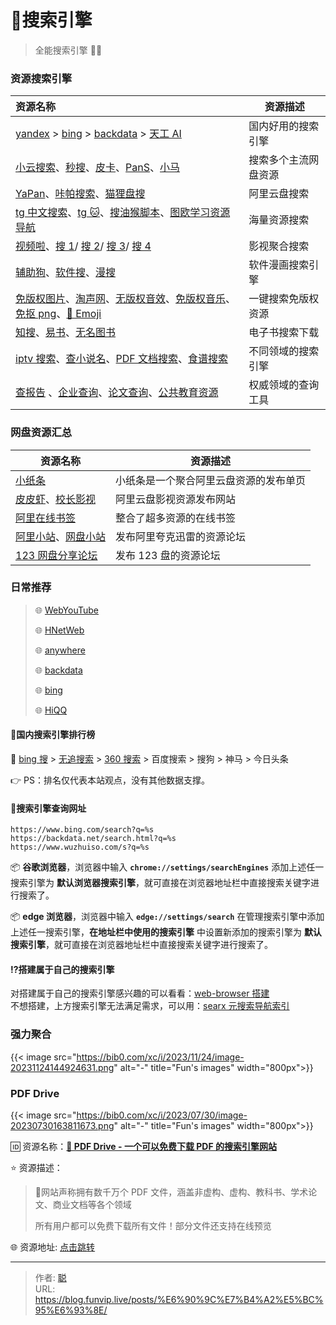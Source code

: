 # 🔎搜索引擎


> 全能搜索引擎 🌟🌟

<!--more-->

### 资源搜索引擎

| 资源名称                                                     | 资源描述             |
| :----------------------------------------------------------- | -------------------- |
| [yandex](https://yandex.de/search/) > [bing](https://www.bing.com/) > [backdata](https://backdata.net/) > [天工 AI](https://search.tiangong.cn/) | 国内好用的搜索引擎   |
| [小云搜索](https://www.yunso.net/)、[秒搜](https://miaosou.fun/)、[皮卡](https://www.pikaso.top/)、[PanS](https://pansearch.long2ice.io/)、[小马](https://www.xiaomapan.com/) | 搜索多个主流网盘资源 |
| [YaPan](https://yapan.io/)、[咔帕搜索](https://www.cuppaso.com/)、[猫狸盘搜](https://www.alipansou.com/) | 阿里云盘搜索         |
| [tg 中文搜索](https://tgso.pro/)、[tg 🐱](https://meow.tg/)、[搜油猴脚本](https://greasyfork.org/zh-CN)、[图欧学习资源导航](https://tuostudy.upnb.top/) | 海量资源搜索         |
| [视频啦](https://shipinla.com/)、[搜 1](https://xunso.fun/)/ [搜 2](https://qin520520.cn/app/index.html?id=shen)/ [搜 3](http://mx771.cn/app/index.html?id=test)/ [搜 4](http://www.9dups.com/app/index.html?id=test) | 影视聚合搜索         |
| [辅助狗](https://www.fuzhugou.com/)、[软件搜](https://rjss.pages.dev/)、[漫搜](https://www.mansou.co/) | 软件漫画搜索引擎     |
| [免版权图片](https://www.logosc.cn/so)、[淘声网](https://www.tosound.com/)、[无版权音效](https://taira-komori.jpn.org/freesoundcn.html)、[免版权音乐](https://pixabay.com/zh/music/)、[免抠 png](https://www.pngdirs.com/)、[🧐 Emoji](https://searchemoji.app/zh-hans) | 一键搜索免版权资源   |
| [知搜](https://zhiso.cc/)、[易书](https://search.zhelper.net/?[{"name":"Ylibrary","url":"https://api.ylibrary.org","type":"full","sensitive":false,"detail":true}])、[无名图书](https://www.book123.info/) | 电子书搜索下载       |
| [iptv 搜索](/dailyshare/tvbox/)、[查小说名](https://www.boyunso.com/)、[PDF 文档搜索](https://www.tacoso.cc/)、[食谱搜索](https://www.supercook.com/) | 不同领域的搜索引擎   |
| [查报告](http://report.seedsufe.com/) 、[企业查询](https://dingtalk.com/qidian/)、[论文查询](https://pubscholar.cn/)、[公共教育资源](https://www.smartedu.cn/) | 权威领域的查询工具   |

### 网盘资源汇总

| 资源名称                                                     | 资源描述                               |
| ------------------------------------------------------------ | -------------------------------------- |
| [小纸条](https://ali.gitcafe.ink/)                           | 小纸条是一个聚合阿里云盘资源的发布单页 |
| [皮皮虾](https://ppxzy.me)、[校长影视](https://xzys.fun/)    | 阿里云盘影视资源发布网站               |
| [阿里在线书签](https://nav.xybin.top/#category-27)           | 整合了超多资源的在线书签               |
| [阿里小站](https://pan666.net)、[网盘小站](https://wpxz.pro) | 发布阿里夸克迅雷的资源论坛             |
| [123 网盘分享论坛](https://www.123panfx.com/)                | 发布 123 盘的资源论坛                  |

### 日常推荐

> 🌐 [WebYouTube](https://web.xn--xhqwov38c.com/)
>
> 🌐 [HNetWeb](https://webproxy.moeyy.xyz/)
>
> 🌐 [anywhere](https://web.xml.wiki/)
>
> 🌐 [backdata](https://backdata.net/search.html?q=backdata)
>
> 🌐 [bing](https://cn.bing.com/search?q=bing)
>
> 🌐 [HiQQ](https://nav.hiqq.com.cn/)

#### 🚩国内搜索引擎排行榜

🚀 [bing 搜](https://cn.bing.com/search?q=bing&ensearch=1&cc=us&tbn=all) > [无追搜索](https://www.wuzhuiso.com/s?q=%E6%97%A0%E8%BF%BD) > [360 搜索](https://www.so.com/s?q=360%E6%90%9C%E7%B4%A2) > 百度搜索 > 搜狗 > 神马 > 今日头条

👉 PS：排名仅代表本站观点，没有其他数据支撑。

#### 📌搜索引擎查询网址

```auto
https://www.bing.com/search?q=%s
https://backdata.net/search.html?q=%s
https://www.wuzhuiso.com/s?q=%s
```

📦️ **谷歌浏览器**，浏览器中输入 **`chrome://settings/searchEngines`** 添加上述任一搜索引擎为 **默认浏览器搜索引擎**，就可直接在浏览器地址栏中直接搜索关键字进行搜索了。

📦️ **edge 浏览器**，浏览器中输入 **`edge://settings/search`** 在管理搜索引擎中添加上述任一搜索引擎，**在地址栏中使用的搜索引擎** 中设置新添加的搜索引擎为 **默认搜索引擎**，就可直接在浏览器地址栏中直接搜索关键字进行搜索了。

#### ⁉️搭建属于自己的搜索引擎

对搭建属于自己的搜索引擎感兴趣的可以看看：[web-browser 搭建](https://blog.tanglu.me/web-browser/)  
不想搭建，上方搜索引擎无法满足需求，可以用：[searx 元搜索导航索引](https://searx.neocities.org/instancescores)

### 强力聚合

{{< image src="https://bib0.com/xc/i/2023/11/24/image-20231124144924631.png" alt="-"  title="Fun's images"  width="800px">}}   

### PDF Drive

{{< image src="https://bib0.com/xc/i/2023/07/30/image-20230730163811673.png" alt="-"  title="Fun's images"  width="800px">}}    

🆔  资源名称：[**📂 PDF Drive - 一个可以免费下载 PDF 的搜索引擎网站**](https://www.pdfdrive.com/)

⭐️  资源描述：

> 📄网站声称拥有数千万个 PDF 文件，涵盖非虚构、虚构、教科书、学术论文、商业文档等各个领域
>
> 所有用户都可以免费下载所有文件！部分文件还支持在线预览
>

🌐 资源地址: [点击跳转](https://www.pdfdrive.com/) 



---

> 作者: [聪](/about)  
> URL: https://blog.funvip.live/posts/%E6%90%9C%E7%B4%A2%E5%BC%95%E6%93%8E/  

